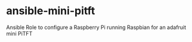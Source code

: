 # ansible-mini-pitft
Ansible Role to configure a Raspberry Pi running Raspbian for an adafruit mini PiTFT
